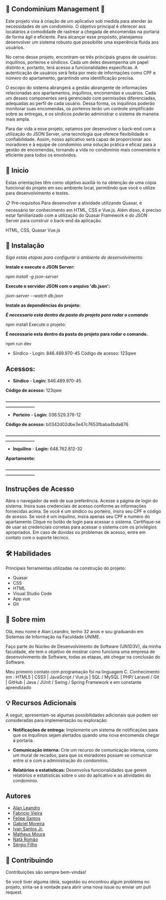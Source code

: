 ## 🏢 **Condominium Management** 🏢

Este projeto visa à criação de um aplicativo sob medida para atender às necessidades de um condomínio. O objetivo principal é oferecer aos locatários a comodidade de rastrear a chegada de encomendas na portaria de forma ágil e eficiente. Para alcançar esse propósito, planejamos desenvolver um sistema robusto que possibilite uma experiência fluida aos usuários.

No cerne desse projeto, encontram-se três principais grupos de usuários: inquilinos, porteiros e síndicos. Cada um deles desempenha um papel distinto e, portanto, terá acesso a funcionalidades específicas. A autenticação de usuários será feita por meio de informações como CPF e número do apartamento, garantindo uma identificação precisa.

O escopo do sistema abrangerá a gestão abrangente de informações relacionadas aos apartamentos, inquilinos, encomendas e usuários. Cada um desses componentes será gerenciado com permissões diferenciadas, adequadas ao perfil de cada usuário. Dessa forma, os inquilinos poderão monitorar suas encomendas, os porteiros terão um controle simplificado sobre as entregas, e os síndicos poderão administrar o sistema de maneira mais ampla.

Para dar vida a esse projeto, optamos por desenvolver o back-end com a utilização do JSON Server, uma tecnologia que oferece flexibilidade e confiabilidade. Assim, nosso aplicativo será capaz de proporcionar aos moradores e à equipe de condomínio uma solução prática e eficaz para a gestão de encomendas, tornando a vida no condomínio mais conveniente e eficiente para todos os envolvidos.

## 🚀 Inicio

Estas orientações têm como objetivo auxiliá-lo na obtenção de uma cópia funcional do projeto em seu ambiente local, permitindo que você o utilize para desenvolvimento e testes.

📋 Pré-requisitos
Para desenvolver a atividade utilizando Quasar, é necessário ter conhecimento em HTML, CSS e Vue.js. Além disso, é preciso estar familiarizado com a utilização do Quasar Framework e do JSON Server para construir o back-end da aplicação.

HTML,
CSS,
Quasar
Vue.js
## 🔧 Instalação

_Siga estas etapas para configurar o ambiente de desenvolvimento:_

**Instale e execute o JSON Server:**

_npm install -g json-server_

**Execute o servidor JSON com o arquivo 'db.json':**

_json-server --watch db.json_

**Instale as dependências do projeto:**

**_É necessario esta dentro da pasta do projeto para rodar o comando_**

npm install
Execute o projeto:

**É necessario esta dentro da pasta do projeto para rodar o comando.**

npm run dev
    
- Síndico -
Login: 846.489.970-45
Código de acesso: 123qwe
## Acessos:

- **Síndico** -
**Login:** 846.489.970-45

**Código de acesso:** 123qwe

**_________________________________________________________________________________________**
- **Porteiro** -
**Login:** 036.529.376-12

**Código de acesso:** b0342d02dbe3e47c7653fbaba4bda876

**_________________________________________________________________________________________**
- **Inquilino** -
**Login:** 648.762.812-32

**Apartamento:** 

**_________________________________________________________________________________________**

## Instruções de Acesso

Abra o navegador da web de sua preferência. Acesse a página de login do sistema. Insira suas credenciais de acesso conforme as informações fornecidas acima. Se você é um síndico ou porteiro, insira seu CPF e código de acesso. Se você é um inquilino, insira apenas seu CPF e numero do apartamento Clique no botão de login para acessar o sistema. Certifique-se de usar as credenciais corretas para acessar o sistema com os privilégios apropriados. Em caso de dúvidas ou problemas de acesso, entre em contato com o suporte técnico.
## 🛠 Habilidades
Principais ferramentas utilizadas na construção do projeto:

* Quasar
* CSS
* HTML
* Visual Studio Code
* App.vue
* Git

## 🚀 Sobre mim
Olá, meu nome é Alan Leandro, tenho 32 anos e sou graduando em Sistemas de Informação na Faculdade UNIME.

Faço parte do Núcleo de Desenvolvimento de Software (UN1D3V), da minha faculdade, ele tem o objetivo de mostrar como funciona uma empresa de desenvolvimento de Software, todas as etapas, até chegar na conclusão do Software.

Meu primeiro contato com programação foi na linguagem C.
Conhecimento em : HTML5 | CSS3 | JavaScript / Vue.js | SQL / MySQL | PHP/ Laravel / Git | GitHub | Java / JUnit / Swing / Spring Framework e em constante aprendizado
## 💡 Recursos Adicionais


A seguir, apresentam-se algumas possibilidades adicionais que podem ser consideradas para implementação ou exploração:

* **Notificações de entrega:** Implemente um sistema de notificações para que os inquilinos sejam alertados quando uma nova encomenda chegar à portaria.

* **Comunicação interna:** Crie um recurso de comunicação interna, como um mural de recados, para que os moradores possam se comunicar entre si e com a administração do condomínio.

* **Relatórios e estatísticas:** Desenvolva funcionalidades que gerem relatórios e estatísticas sobre o uso do aplicativo e as atividades do condomínio.
## Autores

- [Alan Leandro](https://github.com/alanleandro23)
- [Fabricio Vieira](https://github.com/briciosvieira)
- [Felipe Santos](https://github.com/fel1pee)
- [Gabriel Moreira](https://github.com/gabrielmoreira942)
- [Ivan Santos Jr.](https://github.com/IvanSJr)
- [Matheus Moura](https://github.com/mtcurly)
- [Natã Romão](https://github.com/natan1563)
- [Sérgio Filho](https://github.com/Sergiofilh11)
## 🤝 Contribuindo

Contribuições são sempre bem-vindas!

Se você tiver alguma ideia, sugestão ou encontrou algum problema no projeto, sinta-se à vontade para abrir uma nova issue ou enviar um pull request.

